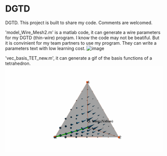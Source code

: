 # DGTD
DGTD.
This project is built to share my code. Comments are welcomed.

'model_Wire_Mesh2.m' is a matlab code, it can generate a wire parameters for my DGTD (thin-wire) program. I know the code may not be beatiful. But it is convinient for my team partners to use my program. They can write a parameters text with low learning cost.
![image](https://github.com/Q0Yang/DGTD/blob/main/Wirecag2022010113154371320220101133540441e.gif)

'vec_basis_TET_new.m', it can generate a gif of the basis functions of a tetrahedron.
![image](https://github.com/Q0Yang/DGTD/blob/main/vec_basis_TET_new.m.gif)

